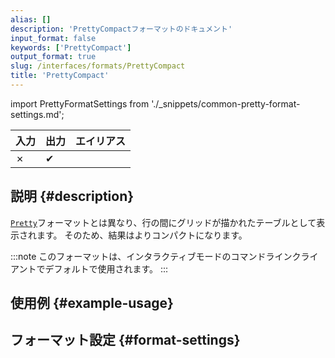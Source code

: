 ```yaml
---
alias: []
description: 'PrettyCompactフォーマットのドキュメント'
input_format: false
keywords: ['PrettyCompact']
output_format: true
slug: /interfaces/formats/PrettyCompact
title: 'PrettyCompact'
---
```


import PrettyFormatSettings from './_snippets/common-pretty-format-settings.md';

| 入力 | 出力  | エイリアス |
|-------|---------|-------|
| ✗     | ✔       |       |

## 説明 {#description}

[`Pretty`](./Pretty.md)フォーマットとは異なり、行の間にグリッドが描かれたテーブルとして表示されます。 
そのため、結果はよりコンパクトになります。

:::note
このフォーマットは、インタラクティブモードのコマンドラインクライアントでデフォルトで使用されます。
:::

## 使用例 {#example-usage}

## フォーマット設定 {#format-settings}

<PrettyFormatSettings />
